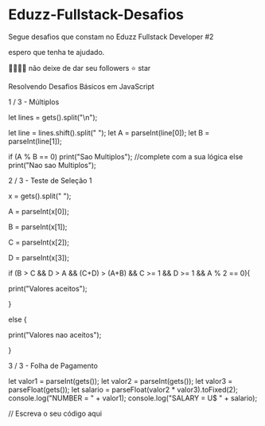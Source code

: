 # Eduzz-Fullstack-Desafios
Segue desafios que constam no Eduzz Fullstack Developer #2

espero que tenha te ajudado.

👩‍👩‍👧‍👦 não deixe de dar seu followers
⭐ star

 
Resolvendo Desafios Básicos em JavaScript

1 / 3 - Múltiplos <p>

let lines = gets().split("\n");

let line = lines.shift().split(" ");
let A = parseInt(line[0]);
let B = parseInt(line[1]);

if (A % B == 0) 
    print("Sao Multiplos");                   //complete com a sua lógica
else 
print("Nao sao Multiplos");


2 / 3 - Teste de Seleção 1<p>


x = gets().split(" ");

A = parseInt(x[0]);

B = parseInt(x[1]);

C = parseInt(x[2]);

D = parseInt(x[3]);

if (B > C && D > A && (C+D) > (A+B) && C >= 1 && D >= 1 && A % 2 == 0){

 print("Valores aceitos"); 

}

else {

 print("Valores nao aceitos");

}


3 / 3 - Folha de Pagamento<p>
 
let valor1 = parseInt(gets()); 
let valor2 = parseInt(gets()); 
let valor3 = parseFloat(gets()); 
let salario = parseFloat(valor2 * valor3).toFixed(2);
console.log("NUMBER = " + valor1);
console.log("SALARY = U$ " + salario);

// Escreva o seu código aqui